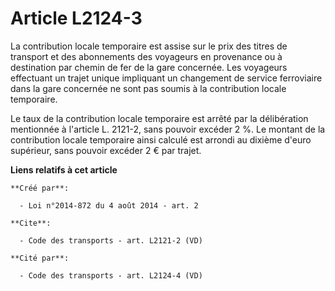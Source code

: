# Article L2124-3

La contribution locale temporaire est assise sur le prix des titres de transport et des abonnements des voyageurs en
provenance ou à destination par chemin de fer de la gare concernée. Les voyageurs effectuant un trajet unique impliquant un
changement de service ferroviaire dans la gare concernée ne sont pas soumis à la contribution locale temporaire. 

Le taux de la contribution locale temporaire est arrêté par la délibération mentionnée à l'article L. 2121-2, sans pouvoir
excéder 2 %. Le montant de la contribution locale temporaire ainsi calculé est arrondi au dixième d'euro supérieur, sans
pouvoir excéder 2 € par trajet.

**Liens relatifs à cet article**

	**Créé par**:

	  - Loi n°2014-872 du 4 août 2014 - art. 2

	**Cite**:

	  - Code des transports - art. L2121-2 (VD)

	**Cité par**:

	  - Code des transports - art. L2124-4 (VD)
